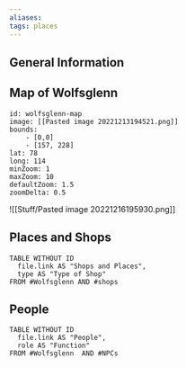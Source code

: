 ```yaml
---
aliases: 
tags: places
---
```


## General Information


## Map of Wolfsglenn

```leaflet
id: wolfsglenn-map
image: [[Pasted image 20221213194521.png]]
bounds: 
    - [0,0]
    - [157, 228]
lat: 78
long: 114
minZoom: 1
maxZoom: 10
defaultZoom: 1.5
zoomDelta: 0.5
```



![[Stuff/Pasted image 20221216195930.png]]

## Places and Shops

```dataview
TABLE WITHOUT ID
  file.link AS "Shops and Places",
  type AS "Type of Shop"
FROM #Wolfsglenn AND #shops 
```

## People

```dataview
TABLE WITHOUT ID
  file.link AS "People",
  role AS "Function"
FROM #Wolfsglenn  AND #NPCs 
```

